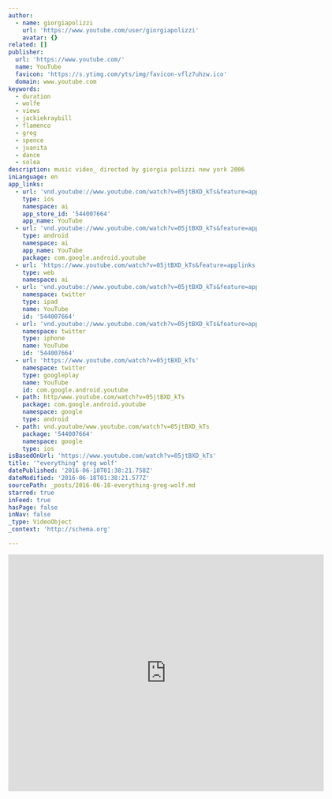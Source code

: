 ```yaml
---
author:
  - name: giorgiapolizzi
    url: 'https://www.youtube.com/user/giorgiapolizzi'
    avatar: {}
related: []
publisher:
  url: 'https://www.youtube.com/'
  name: YouTube
  favicon: 'https://s.ytimg.com/yts/img/favicon-vflz7uhzw.ico'
  domain: www.youtube.com
keywords:
  - duration
  - wolfe
  - views
  - jackiekraybill
  - flamenco
  - greg
  - spence
  - juanita
  - dance
  - solea
description: music video_ directed by giorgia polizzi new york 2006
inLanguage: en
app_links:
  - url: 'vnd.youtube://www.youtube.com/watch?v=05jtBXD_kTs&feature=applinks'
    type: ios
    namespace: ai
    app_store_id: '544007664'
    app_name: YouTube
  - url: 'vnd.youtube://www.youtube.com/watch?v=05jtBXD_kTs&feature=applinks'
    type: android
    namespace: ai
    app_name: YouTube
    package: com.google.android.youtube
  - url: 'https://www.youtube.com/watch?v=05jtBXD_kTs&feature=applinks'
    type: web
    namespace: ai
  - url: 'vnd.youtube://www.youtube.com/watch?v=05jtBXD_kTs&feature=applinks'
    namespace: twitter
    type: ipad
    name: YouTube
    id: '544007664'
  - url: 'vnd.youtube://www.youtube.com/watch?v=05jtBXD_kTs&feature=applinks'
    namespace: twitter
    type: iphone
    name: YouTube
    id: '544007664'
  - url: 'https://www.youtube.com/watch?v=05jtBXD_kTs'
    namespace: twitter
    type: googleplay
    name: YouTube
    id: com.google.android.youtube
  - path: http/www.youtube.com/watch?v=05jtBXD_kTs
    package: com.google.android.youtube
    namespace: google
    type: android
  - path: vnd.youtube/www.youtube.com/watch?v=05jtBXD_kTs
    package: '544007664'
    namespace: google
    type: ios
isBasedOnUrl: 'https://www.youtube.com/watch?v=05jtBXD_kTs'
title: '"everything" greg wolf'
datePublished: '2016-06-18T01:38:21.758Z'
dateModified: '2016-06-18T01:38:21.577Z'
sourcePath: _posts/2016-06-18-everything-greg-wolf.md
starred: true
inFeed: true
hasPage: false
inNav: false
_type: VideoObject
_context: 'http://schema.org'

---
```

<iframe src="https://cdn.embedly.com/widgets/media.html?src=https%3A%2F%2Fwww.youtube.com%2Fembed%2F05jtBXD_kTs%3Ffeature%3Doembed&amp;url=http%3A%2F%2Fwww.youtube.com%2Fwatch%3Fv%3D05jtBXD_kTs&amp;image=https%3A%2F%2Fi.ytimg.com%2Fvi%2F05jtBXD_kTs%2Fhqdefault.jpg&amp;key=b7d04c9b404c499eba89ee7072e1c4f7&amp;type=text%2Fhtml&amp;schema=youtube" width="640" height="480" scrolling="no" frameborder="0" allowfullscreen="" style=""></iframe>